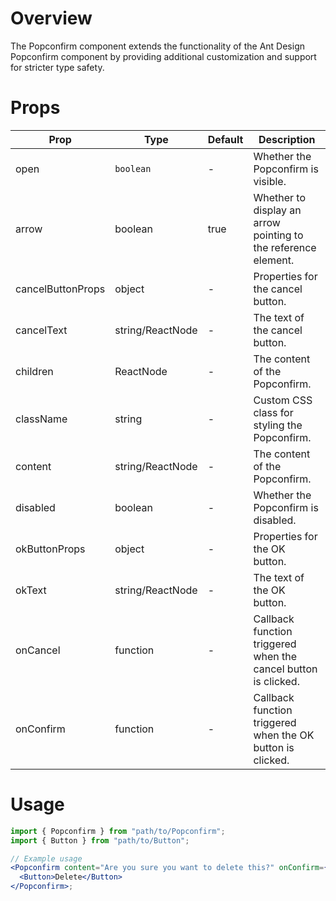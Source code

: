 # Overview

The Popconfirm component extends the functionality of the Ant Design Popconfirm component by providing additional customization and support for stricter type safety.

# Props

| Prop              | Type             | Default | Description                                                    |
| ----------------- | ---------------- | ------- | -------------------------------------------------------------- |
| open              | `boolean`        | -       | Whether the Popconfirm is visible.                             |
| arrow             | boolean          | true    | Whether to display an arrow pointing to the reference element. |
| cancelButtonProps | object           | -       | Properties for the cancel button.                              |
| cancelText        | string/ReactNode | -       | The text of the cancel button.                                 |
| children          | ReactNode        | -       | The content of the Popconfirm.                                 |
| className         | string           | -       | Custom CSS class for styling the Popconfirm.                   |
| content           | string/ReactNode | -       | The content of the Popconfirm.                                 |
| disabled          | boolean          | -       | Whether the Popconfirm is disabled.                            |
| okButtonProps     | object           | -       | Properties for the OK button.                                  |
| okText            | string/ReactNode | -       | The text of the OK button.                                     |
| onCancel          | function         | -       | Callback function triggered when the cancel button is clicked. |
| onConfirm         | function         | -       | Callback function triggered when the OK button is clicked.     |

# Usage

```jsx
import { Popconfirm } from "path/to/Popconfirm";
import { Button } from "path/to/Button";

// Example usage
<Popconfirm content="Are you sure you want to delete this?" onConfirm={() => console.log("Confirmed")} onCancel={() => console.log("Cancelled")} okText="Yes" cancelText="No">
  <Button>Delete</Button>
</Popconfirm>;
```
